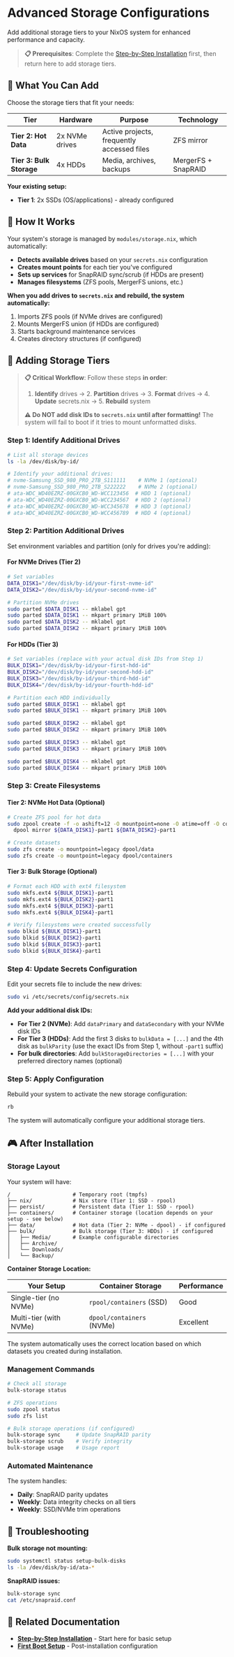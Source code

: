 # Advanced Storage Configurations

Add additional storage tiers to your NixOS system for enhanced performance and capacity.

> **📋 Prerequisites**: Complete the [Step-by-Step Installation](step-by-step.md) first, then return here to add storage tiers.

## 🎯 What You Can Add

Choose the storage tiers that fit your needs:

| **Tier** | **Hardware** | **Purpose** | **Technology** |
|----------|-------------|-------------|----------------|
| **Tier 2: Hot Data** | 2x NVMe drives | Active projects, frequently accessed files | ZFS mirror |
| **Tier 3: Bulk Storage** | 4x HDDs | Media, archives, backups | MergerFS + SnapRAID |

**Your existing setup:**
- **Tier 1**: 2x SSDs (OS/applications) - already configured

## 🧠 How It Works

Your system's storage is managed by `modules/storage.nix`, which automatically:

- **Detects available drives** based on your `secrets.nix` configuration
- **Creates mount points** for each tier you've configured
- **Sets up services** for SnapRAID sync/scrub (if HDDs are present)
- **Manages filesystems** (ZFS pools, MergerFS unions, etc.)

**When you add drives to `secrets.nix` and rebuild, the system automatically:**
1. Imports ZFS pools (if NVMe drives are configured)
2. Mounts MergerFS union (if HDDs are configured)
3. Starts background maintenance services
4. Creates directory structures (if configured)

## 🔧 Adding Storage Tiers

> **📋 Critical Workflow**: Follow these steps **in order**:
> 1. **Identify** drives → 2. **Partition** drives → 3. **Format** drives → 4. **Update** secrets.nix → 5. **Rebuild** system
>
> **⚠️ Do NOT add disk IDs to `secrets.nix` until after formatting!** The system will fail to boot if it tries to mount unformatted disks.

### Step 1: Identify Additional Drives

```bash
# List all storage devices
ls -la /dev/disk/by-id/

# Identify your additional drives:
# nvme-Samsung_SSD_980_PRO_2TB_S111111    # NVMe 1 (optional)
# nvme-Samsung_SSD_980_PRO_2TB_S222222    # NVMe 2 (optional)
# ata-WDC_WD40EZRZ-00GXCB0_WD-WCC123456  # HDD 1 (optional)
# ata-WDC_WD40EZRZ-00GXCB0_WD-WCC234567  # HDD 2 (optional)
# ata-WDC_WD40EZRZ-00GXCB0_WD-WCC345678  # HDD 3 (optional)
# ata-WDC_WD40EZRZ-00GXCB0_WD-WCC456789  # HDD 4 (optional)
```

### Step 2: Partition Additional Drives

Set environment variables and partition (only for drives you're adding):

#### For NVMe Drives (Tier 2)
```bash
# Set variables
DATA_DISK1="/dev/disk/by-id/your-first-nvme-id"
DATA_DISK2="/dev/disk/by-id/your-second-nvme-id"

# Partition NVMe drives
sudo parted $DATA_DISK1 -- mklabel gpt
sudo parted $DATA_DISK1 -- mkpart primary 1MiB 100%
sudo parted $DATA_DISK2 -- mklabel gpt
sudo parted $DATA_DISK2 -- mkpart primary 1MiB 100%
```

#### For HDDs (Tier 3)
```bash
# Set variables (replace with your actual disk IDs from Step 1)
BULK_DISK1="/dev/disk/by-id/your-first-hdd-id"
BULK_DISK2="/dev/disk/by-id/your-second-hdd-id"
BULK_DISK3="/dev/disk/by-id/your-third-hdd-id"
BULK_DISK4="/dev/disk/by-id/your-fourth-hdd-id"

# Partition each HDD individually
sudo parted $BULK_DISK1 -- mklabel gpt
sudo parted $BULK_DISK1 -- mkpart primary 1MiB 100%

sudo parted $BULK_DISK2 -- mklabel gpt
sudo parted $BULK_DISK2 -- mkpart primary 1MiB 100%

sudo parted $BULK_DISK3 -- mklabel gpt
sudo parted $BULK_DISK3 -- mkpart primary 1MiB 100%

sudo parted $BULK_DISK4 -- mklabel gpt
sudo parted $BULK_DISK4 -- mkpart primary 1MiB 100%
```

### Step 3: Create Filesystems

#### Tier 2: NVMe Hot Data (Optional)
```bash
# Create ZFS pool for hot data
sudo zpool create -f -o ashift=12 -O mountpoint=none -O atime=off -O compression=lz4 \
  dpool mirror ${DATA_DISK1}-part1 ${DATA_DISK2}-part1

# Create datasets
sudo zfs create -o mountpoint=legacy dpool/data
sudo zfs create -o mountpoint=legacy dpool/containers
```

#### Tier 3: Bulk Storage (Optional)

```bash
# Format each HDD with ext4 filesystem
sudo mkfs.ext4 ${BULK_DISK1}-part1
sudo mkfs.ext4 ${BULK_DISK2}-part1
sudo mkfs.ext4 ${BULK_DISK3}-part1
sudo mkfs.ext4 ${BULK_DISK4}-part1

# Verify filesystems were created successfully
sudo blkid ${BULK_DISK1}-part1
sudo blkid ${BULK_DISK2}-part1
sudo blkid ${BULK_DISK3}-part1
sudo blkid ${BULK_DISK4}-part1
```

### Step 4: Update Secrets Configuration

Edit your secrets file to include the new drives:

```bash
sudo vi /etc/secrets/config/secrets.nix
```

**Add your additional disk IDs:**
- **For Tier 2 (NVMe)**: Add `dataPrimary` and `dataSecondary` with your NVMe disk IDs
- **For Tier 3 (HDDs)**: Add the first 3 disks to `bulkData = [...]` and the 4th disk as `bulkParity` (use the exact IDs from Step 1, without `-part1` suffix)
- **For bulk directories**: Add `bulkStorageDirectories = [...]` with your preferred directory names (optional)

### Step 5: Apply Configuration

Rebuild your system to activate the new storage configuration:

```bash
rb
```

The system will automatically configure your additional storage tiers.

## 🎮 After Installation

### Storage Layout

Your system will have:

```
/                    # Temporary root (tmpfs)
├── nix/             # Nix store (Tier 1: SSD - rpool)
├── persist/         # Persistent data (Tier 1: SSD - rpool)
├── containers/      # Container storage (location depends on your setup - see below)
├── data/            # Hot data (Tier 2: NVMe - dpool) - if configured
├── bulk/            # Bulk storage (Tier 3: HDDs) - if configured
│   ├── Media/       # Example configurable directories
│   ├── Archive/
│   └── Downloads/
│   └── Backup/
```

**Container Storage Location:**

| Your Setup | Container Storage | Performance |
|------------|------------------|-------------|
| Single-tier (no NVMe) | `rpool/containers` (SSD) | Good |
| Multi-tier (with NVMe) | `dpool/containers` (NVMe) | Excellent |

The system automatically uses the correct location based on which datasets you created during installation.

### Management Commands

```bash
# Check all storage
bulk-storage status

# ZFS operations
sudo zpool status
sudo zfs list

# Bulk storage operations (if configured)
bulk-storage sync     # Update SnapRAID parity
bulk-storage scrub    # Verify integrity
bulk-storage usage    # Usage report
```

### Automated Maintenance

The system handles:
- **Daily**: SnapRAID parity updates
- **Weekly**: Data integrity checks on all tiers
- **Weekly**: SSD/NVMe trim operations

## 🚨 Troubleshooting

**Bulk storage not mounting:**
```bash
sudo systemctl status setup-bulk-disks
ls -la /dev/disk/by-id/ata-*
```

**SnapRAID issues:**
```bash
bulk-storage sync
cat /etc/snapraid.conf
```

## 📖 Related Documentation

- **[Step-by-Step Installation](step-by-step.md)** - Start here for basic setup
- **[First Boot Setup](first-boot.md)** - Post-installation configuration
